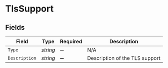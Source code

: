 # TlsSupport


## Fields

| Field                          | Type                           | Required                       | Description                    |
| ------------------------------ | ------------------------------ | ------------------------------ | ------------------------------ |
| `Type`                         | *string*                       | :heavy_minus_sign:             | N/A                            |
| `Description`                  | *string*                       | :heavy_minus_sign:             | Description of the TLS support |